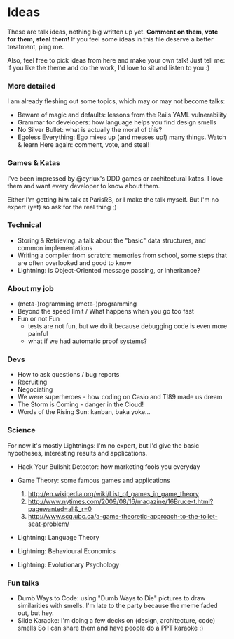 # Ideas
These are talk ideas, nothing big written up yet.
**Comment on them, vote for them, steal them!**
If you feel some ideas in this file deserve a better treatment, ping me.

Also, feel free to pick ideas from here and make your own talk!
Just tell me: if you like the theme and do the work, I'd love to sit and listen to you :)


### More detailed
I am already fleshing out some topics, which may or may not become talks:
* Beware of magic and defaults: lessons from the Rails YAML vulnerability
* Grammar for developers: how language helps you find design smells
* No Silver Bullet: what is actually the moral of this?
* Egoless Everything: Ego mixes up (and messes up!) many things. Watch & learn
Here again: comment, vote, and steal!

### Games & Katas
I've been impressed by @cyriux's DDD games or architectural katas.
I love them and want every developer to know about them.

Either I'm getting him talk at ParisRB, or I make the talk myself.
But I'm no expert (yet) so ask for the real thing ;)


### Technical
* Storing & Retrieving: a talk about the "basic" data structures, and common implementations
* Writing a compiler from scratch: memories from school, some steps that are often overlooked and good to know
* Lightning: is Object-Oriented message passing, or inheritance?


### About my job
* (meta-)rogramming (meta-)programming
* Beyond the speed limit / What happens when you go too fast
* Fun or not Fun
    - tests are not fun, but we do it because debugging code is even more painful
    - what if we had automatic proof systems?

### Devs
* How to ask questions / bug reports
* Recruiting
* Negociating
* We were superheroes - how coding on Casio and TI89 made us dream
* The Storm is Coming - danger in the Cloud!
* Words of the Rising Sun: kanban, baka yoke...

### Science
For now it's mostly Lightnings: I'm no expert, but I'd give the basic hypotheses, interesting results and applications.
* Hack Your Bullshit Detector: how marketing fools you everyday

* Game Theory: some famous games and applications
  1. http://en.wikipedia.org/wiki/List_of_games_in_game_theory
  1. http://www.nytimes.com/2009/08/16/magazine/16Bruce-t.html?pagewanted=all&_r=0
  1. http://www.scq.ubc.ca/a-game-theoretic-approach-to-the-toilet-seat-problem/

* Lightning: Language Theory
* Lightning: Behavioural Economics
* Lightning: Evolutionary Psychology

### Fun talks
* Dumb Ways to Code: using "Dumb Ways to Die" pictures to draw similarities with smells.
  I'm late to the party because the meme faded out, but hey.
* Slide Karaoke: I'm doing a few decks on (design, architecture, code) smells
  So I can share them and have people do a PPT karaoke :)

